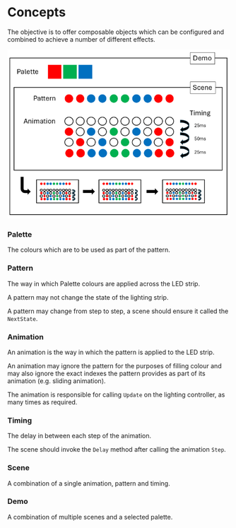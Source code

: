 # Concepts

The objective is to offer composable objects which can be configured and combined to achieve a number of different effects.

![Conceptual Diagram](docs/diagram.png)

### Palette

The colours which are to be used as part of the pattern.

### Pattern

The way in which Palette colours are applied across the LED strip.

A pattern may not change the state of the lighting strip.

A pattern may change from step to step, a scene should ensure it called the ```NextState```.

### Animation

An animation is the way in which the pattern is applied to the LED strip.

An animation may ignore the pattern for the purposes of filling colour and may also ignore the exact indexes the pattern provides as part of its animation (e.g. sliding animation).

The animation is responsible for calling ```Update``` on the lighting controller, as many times as required.

### Timing

The delay in between each step of the animation.

The scene should invoke the ```Delay``` method after calling the animation ```Step```.

### Scene

A combination of a single animation, pattern and timing.

### Demo

A combination of multiple scenes and a selected palette.

